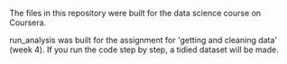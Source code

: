 The files in this repository were built for the data science course on Coursera.

run_analysis was built for the assignment for 'getting and cleaning data' (week 4). If you run the code step by step, a tidied dataset will be made.
